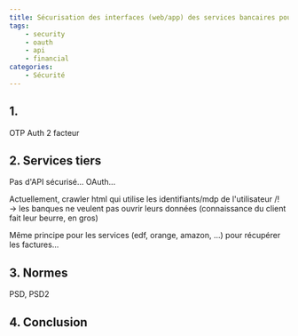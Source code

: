 ```yaml
---
title: Sécurisation des interfaces (web/app) des services bancaires pour particuliers
tags:
    - security
    - oauth
    - api
    - financial
categories:
    - Sécurité
---
```



## 1.
OTP
Auth 2 facteur

## 2. Services tiers
Pas d'API sécurisé... OAuth...

Actuellement, crawler html qui utilise les identifiants/mdp de l'utilisateur /!\
-> les banques ne veulent pas ouvrir leurs données (connaissance du client fait leur beurre, en gros)

Même principe pour les services (edf, orange, amazon, ...) pour récupérer les factures...

## 3. Normes
PSD, PSD2

## 4. Conclusion
